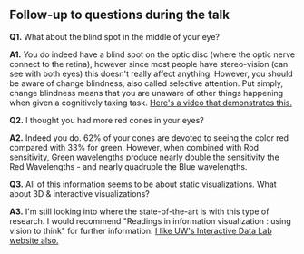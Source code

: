## Follow-up to questions during the talk

**Q1.** What about the blind spot in the middle of your eye?

**A1.** You do indeed have a blind spot on the optic disc (where the optic nerve connect to the retina), however since most people have stereo-vision (can see with both eyes) this doesn't really affect anything. However, you should be aware of change blindness, also called selective attention. Put simply, change blindness means that you are unaware of other things happening when given a cognitively taxing task. [Here's a video that demonstrates this.](https://youtu.be/IGQmdoK_ZfY)

**Q2.** I thought you had more red cones in your eyes?

**A2.** Indeed you do. 62% of your cones are devoted to seeing the color red compared with 33% for green. However, when combined with Rod sensitivity, Green wavelengths produce nearly double the sensitivity the Red Wavelengths - and nearly quadruple the Blue wavelengths.

**Q3.** All of this information seems to be about static visualizations. What about 3D & interactive visualizations?

**A3.** I'm still looking into where the state-of-the-art is with this type of research. I would recommend "Readings in information visualization : using vision to think" for further information. [I like UW's Interactive Data Lab website also.](http://idl.cs.washington.edu/)
